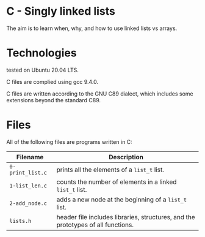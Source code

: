 # C - Singly linked lists

The aim is to learn when, why, and how to use linked lists vs arrays.

# Technologies

tested on Ubuntu 20.04 LTS.

C files are complied using gcc 9.4.0.

C files are written according to the GNU C89 dialect, which includes some extensions beyond the standard C89.

# Files

All of the following files are programs written in C:

| Filename           | Description
| ------------------ | ------------------------------------------------------------------------------------------------------- 
| `0-print_list.c`   | prints all the elements of a `list_t` list.
| `1-list_len.c`     | counts the number of elements in a linked `list_t` list.
| `2-add_node.c`     | adds a new node at the beginning of a `list_t` list.
| `lists.h`	     | header file includes libraries, structures, and the prototypes of all functions.
